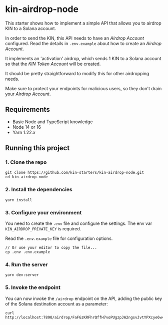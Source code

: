 # kin-airdrop-node

This starter shows how to implement a simple API that allows you to airdrop KIN to a Solana account.

In order to send the KIN, this API needs to have an _Airdrop Account_ configured. Read the details in `.env.example` about how to create an _Airdrop Account_.

It implements an 'activation' airdrop, which sends 1 KIN to a Solana account so that the _KIN Token Account_ will be created.

It should be pretty straightforward to modify this for other airdropping needs.

Make sure to protect your endpoints for malicious users, so they don't drain your _Airdrop Account_.

## Requirements

- Basic Node and TypeScript knowledge
- Node 14 or 16
- Yarn 1.22.x

## Running this project

### 1. Clone the repo

```shell
git clone https://github.com/kin-starters/kin-airdrop-node.git
cd kin-airdrop-node
```

### 2. Install the dependencies

```shell
yarn install
```

### 3. Configure your environment

You need to create the `.env` file and configure the settings. The env var `KIN_AIRDROP_PRIVATE_KEY` is required.

Read the `.env.example` file for configuration options.

```shell
// Or use your editor to copy the file...
cp .env .env.example
```

### 4. Run the server

```shell
yarn dev:server
```

### 5. Invoke the endpoint

You can now invoke the `/airdrop` endpoint on the API, adding the public key of the Solana destination account as a parameter:

```shell
curl http://localhost:7890/airdrop/FaFGzKRFhrQffH7voPUgzpJA2ngsvJvtYPXcye6w4DJ9
```
